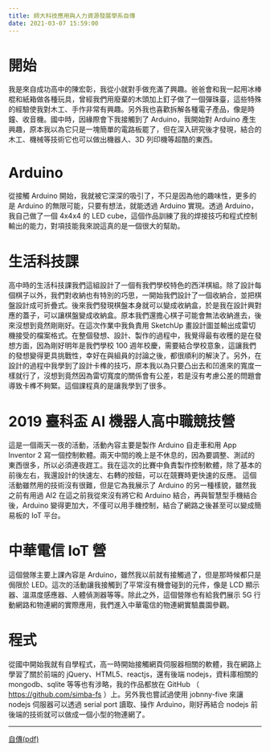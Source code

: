 ```yaml
---
title: 師大科技應用與人力資源發展學系自傳
date: 2021-03-07 15:59:00
---
```


# 開始
我是來自成功高中的陳宏彰，我從小就對手做充滿了興趣。爸爸會和我一起用冰棒棍和紙箱做各種玩具，曾經我們用廢棄的木頭加上釘子做了一個彈珠臺，這些特殊的經驗使我對木工、手作非常有興趣。另外我也喜歡拆解各種電子產品，像是時鐘、收音機。國中時，因緣際會下我接觸到了 Arduino，我開始對 Arduino 產生興趣，原本我以為它只是一塊簡單的電路板罷了，但在深入研究後才發現，結合的木工、機械等技術它也可以做出機器人、3D 列印機等超酷的東西。

# Arduino
從接觸 Arduino 開始，我就被它深深的吸引了，不只是因為他的趣味性，更多的是 Arduino 的無限可能，只要有想法，就能透過 Arduino 實現。透過 Arduino，我自己做了一個 4x4x4 的 LED cube，這個作品訓練了我的焊接技巧和程式控制輸出的能力，對項技能我來說這真的是一個很大的幫助。

# 生活科技課
高中時的生活科技課我們這組設計了一個有我們學校特色的西洋棋組。除了設計每個棋子以外，我們對收納也有特別的巧思，一開始我們設計了一個收納合，並把棋盤設計成可折疊式。後來我們發現棋盤本身就可以變成收納盒，於是我在設計興對應的蓋子，可以讓棋盤變成收納盒。原本我們還擔心棋子可能會無法收納進去，後來沒想到竟然剛剛好。在這次作業中我負責用 SketchUp 畫設計圖並輸出成雷切機接受的檔案格式。在整個發想、設計、製作的過程中，我覺得最有收穫的是在發想方面，因為剛好明年是我們學校 100 週年校慶，需要結合學校意象，這讓我們的發想變得更具挑戰性，幸好在與組員的討論之後，都很順利的解決了。另外，在設計的過程中我學到了設計卡榫的技巧，原本我以為只要凸出去和凹進來的寬度一樣就行了，沒想到竟然因為雷切寬度的關係會有公差，若是沒有考慮公差的問題會導致卡榫不夠緊。這個課程真的是讓我學到了很多。

# 2019 臺科盃 AI 機器人高中職競技營
這是一個兩天一夜的活動，活動內容主要是製作 Arduino 自走車和用 App Inventor 2 寫一個控制軟體。兩天中間的晚上是不休息的，因為要調整、測試的東西很多，所以必須連夜趕工。我在這次的比賽中負責製作控制軟體，除了基本的前後左右，我還設計的快速左、右轉的按鈕，可以在競賽時更快速的反應。
這個活動雖然用的技術沒有很難，但是它為我展示了 Arduino 的另一種樣貌，雖然我之前有用過 AI2 在這之前我從來沒有將它和 Arduino 結合，再與智慧型手機結合後，Arduino 變得更加大，不僅可以用手機控制，結合了網路之後甚至可以變成簡易板的 IoT 平台。

# 中華電信 IoT 營
這個營隊主要上課內容是 Arduino，雖然我以前就有接觸過了，但是那時候都只是侷限於 LED。這次的活動讓我接觸到了平常沒有機會碰到的元件，像是 LCD 顯示器、溫濕度感應器、人體偵測器等等。除此之外，這個營隊也有給我們展示 5G 行動網路和物連網的實際應用，我們進入中華電信的物連網實驗農園參觀。

# 程式
從國中開始我就有自學程式，高一時開始接觸網頁伺服器相關的軟體，我在網路上學習了關於前端的 jQuery、HTML5、reactjs，還有後端 nodejs，資料庫相關的 mongodb、sqlite 等等也有涉略，我的作品都放在 GitHub （ https://github.com/simba-fs ）上。另外我也嘗試過使用 jobnny-five 來讓 nodejs 伺服器可以透過 serial port 讀取、操作 Arduino，剛好再結合 nodejs 前後端的技術就可以做成一個小型的物連網了。

---

[自傳(pdf)](./technology/docs/autobiography.pdf)

